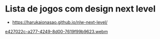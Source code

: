 # Lista de jogos com design next level

- https://harukaionasao.github.io/nlw-next-level/


[e427022c-a277-4249-8d00-7619f99b9623.webm](https://user-images.githubusercontent.com/95101635/196052884-56609311-047c-4f78-ad14-81c8b23fdb42.webm)
